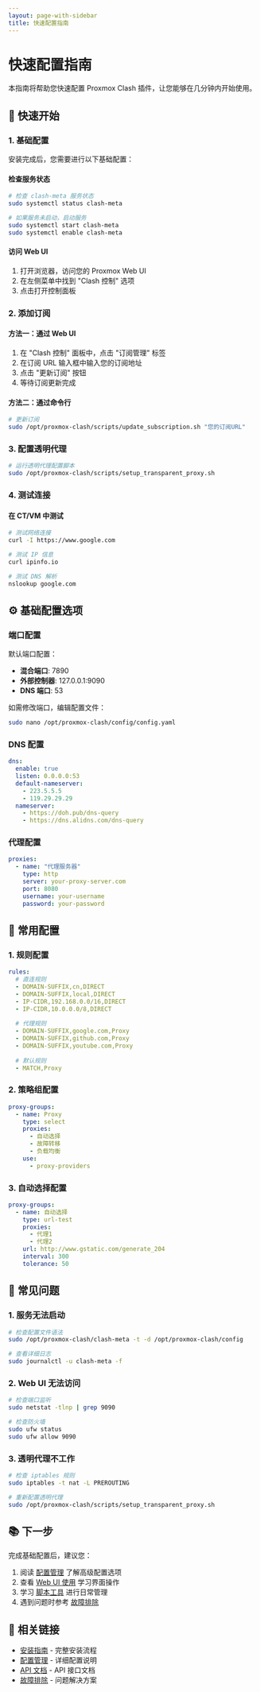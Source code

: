 ```yaml
---
layout: page-with-sidebar
title: 快速配置指南
---
```


# 快速配置指南

本指南将帮助您快速配置 Proxmox Clash 插件，让您能够在几分钟内开始使用。

## 🚀 快速开始

### 1. 基础配置

安装完成后，您需要进行以下基础配置：

#### 检查服务状态

```bash
# 检查 clash-meta 服务状态
sudo systemctl status clash-meta

# 如果服务未启动，启动服务
sudo systemctl start clash-meta
sudo systemctl enable clash-meta
```

#### 访问 Web UI

1. 打开浏览器，访问您的 Proxmox Web UI
2. 在左侧菜单中找到 "Clash 控制" 选项
3. 点击打开控制面板

### 2. 添加订阅

#### 方法一：通过 Web UI

1. 在 "Clash 控制" 面板中，点击 "订阅管理" 标签
2. 在订阅 URL 输入框中输入您的订阅地址
3. 点击 "更新订阅" 按钮
4. 等待订阅更新完成

#### 方法二：通过命令行

```bash
# 更新订阅
sudo /opt/proxmox-clash/scripts/update_subscription.sh "您的订阅URL"
```

### 3. 配置透明代理

```bash
# 运行透明代理配置脚本
sudo /opt/proxmox-clash/scripts/setup_transparent_proxy.sh
```

### 4. 测试连接

#### 在 CT/VM 中测试

```bash
# 测试网络连接
curl -I https://www.google.com

# 测试 IP 信息
curl ipinfo.io

# 测试 DNS 解析
nslookup google.com
```

## ⚙️ 基础配置选项

### 端口配置

默认端口配置：
- **混合端口**: 7890
- **外部控制器**: 127.0.0.1:9090
- **DNS 端口**: 53

如需修改端口，编辑配置文件：

```bash
sudo nano /opt/proxmox-clash/config/config.yaml
```

### DNS 配置

```yaml
dns:
  enable: true
  listen: 0.0.0.0:53
  default-nameserver:
    - 223.5.5.5
    - 119.29.29.29
  nameserver:
    - https://doh.pub/dns-query
    - https://dns.alidns.com/dns-query
```

### 代理配置

```yaml
proxies:
  - name: "代理服务器"
    type: http
    server: your-proxy-server.com
    port: 8080
    username: your-username
    password: your-password
```

## 🔧 常用配置

### 1. 规则配置

```yaml
rules:
  # 直连规则
  - DOMAIN-SUFFIX,cn,DIRECT
  - DOMAIN-SUFFIX,local,DIRECT
  - IP-CIDR,192.168.0.0/16,DIRECT
  - IP-CIDR,10.0.0.0/8,DIRECT
  
  # 代理规则
  - DOMAIN-SUFFIX,google.com,Proxy
  - DOMAIN-SUFFIX,github.com,Proxy
  - DOMAIN-SUFFIX,youtube.com,Proxy
  
  # 默认规则
  - MATCH,Proxy
```

### 2. 策略组配置

```yaml
proxy-groups:
  - name: Proxy
    type: select
    proxies:
      - 自动选择
      - 故障转移
      - 负载均衡
    use:
      - proxy-providers
```

### 3. 自动选择配置

```yaml
proxy-groups:
  - name: 自动选择
    type: url-test
    proxies:
      - 代理1
      - 代理2
    url: http://www.gstatic.com/generate_204
    interval: 300
    tolerance: 50
```

## 🚨 常见问题

### 1. 服务无法启动

```bash
# 检查配置文件语法
sudo /opt/proxmox-clash/clash-meta -t -d /opt/proxmox-clash/config

# 查看详细日志
sudo journalctl -u clash-meta -f
```

### 2. Web UI 无法访问

```bash
# 检查端口监听
sudo netstat -tlnp | grep 9090

# 检查防火墙
sudo ufw status
sudo ufw allow 9090
```

### 3. 透明代理不工作

```bash
# 检查 iptables 规则
sudo iptables -t nat -L PREROUTING

# 重新配置透明代理
sudo /opt/proxmox-clash/scripts/setup_transparent_proxy.sh
```

## 📚 下一步

完成基础配置后，建议您：

1. 阅读 [配置管理](README.md) 了解高级配置选项
2. 查看 [Web UI 使用](../ui/README.md) 学习界面操作
3. 学习 [脚本工具](../scripts/README.md) 进行日常管理
4. 遇到问题时参考 [故障排除](../troubleshooting/README.md)

## 🔗 相关链接

- [安装指南](../installation/README.md) - 完整安装流程
- [配置管理](README.md) - 详细配置说明
- [API 文档](../api/README.md) - API 接口文档
- [故障排除](../troubleshooting/README.md) - 问题解决方案
